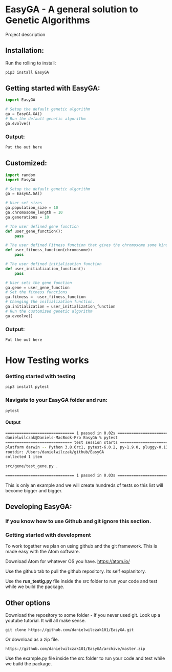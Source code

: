 # EasyGA - A general solution to Genetic Algorithms

Project description

## Installation:

Run the rolling to install:

```Python
pip3 install EasyGA
```

## Getting started with EasyGA:
```Python
import EasyGA

# Setup the default genetic algorithm
ga = EasyGA.GA()
# Run the default genetic algorithm
ga.evolve()
```

### Output:
```python
Put the out here
```

## Customized:
```python
import random
import EasyGA

# Setup the default genetic algorithm
ga = EasyGA.GA()

# User set sizes
ga.population_size = 10
ga.chromosome_length = 10
ga.generations = 10

# The user defined gene function
def user_gene_function():
    pass

# The user defined Fitness function that gives the chromosome some kind of fitness
def user_fitness_function(chromosome):
    pass

# The user defined initialization function
def user_initialization_function():
    pass

# User sets the gene function
ga.gene = user_gene_function
# Set the fitness functions
ga.fitness =  user_fitness_function
# Changing the initialization function.
ga.initialization = user_initialization_function
# Run the customized genetic algorithm
ga.eveolve()
```

### Output:
```python
Put the out here
```

# How Testing works

### Getting started with testing

```bash
pip3 install pytest
```

### Navigate to your EasyGA folder and run:
```bash
pytest
```

#### Output
```bash
============================== 1 passed in 0.02s ===============================
danielwilczak@Daniels-MacBook-Pro EasyGA % pytest
============================= test session starts ==============================
platform darwin -- Python 3.8.6rc1, pytest-6.0.2, py-1.9.0, pluggy-0.13.1
rootdir: /Users/danielwilczak/github/EasyGA
collected 1 item                                                               

src/gene/test_gene.py .                                                  [100%]

============================== 1 passed in 0.03s ===============================  

```

This is only an example and we will create hundreds of tests so this list will become bigger and bigger.


## Developing EasyGA:
### If you know how to use Github and git ignore this section.

### Getting started with development
To work together we plan on using github and the git framework. This is made easy with the Atom software.

Download Atom for whatever OS you have.
https://atom.io/

Use the github tab to pull the github repository. Its self explanitory.

Use the <b>run_testig.py</b> file inside the src folder to run your code and test while we build the package.

## Other options

Download the repository to some folder - If you never used git. Look up a youtube tutorial. It will all make sense.
```
git clone https://github.com/danielwilczak101/EasyGA.git
```
Or download as a zip file.
```
https://github.com/danielwilczak101/EasyGA/archive/master.zip
```
Use the example.py file inside the src folder to run your code and test while we build the package.
